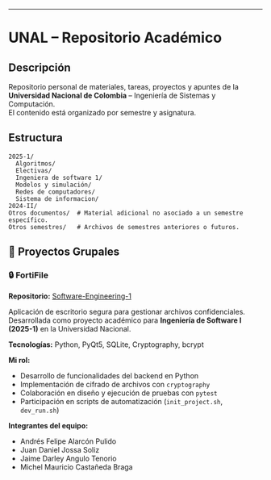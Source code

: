 ---
# UNAL – Repositorio Académico

## Descripción

Repositorio personal de materiales, tareas, proyectos y apuntes de la **Universidad Nacional de Colombia** – Ingeniería de Sistemas y Computación.  
El contenido está organizado por semestre y asignatura.

## Estructura

```
2025-1/
  Algoritmos/
  Electivas/
  Ingeniera de software 1/
  Modelos y simulación/
  Redes de computadores/
  Sistema de informacion/
2024-II/
Otros documentos/  # Material adicional no asociado a un semestre específico.
Otros semestres/   # Archivos de semestres anteriores o futuros.
```

## 👥 Proyectos Grupales

### 🔒 FortiFile
**Repositorio:** [Software-Engineering-1](https://github.com/andrefalar/Software-Engeneering-1.git)

Aplicación de escritorio segura para gestionar archivos confidenciales. Desarrollada como proyecto académico para **Ingeniería de Software I (2025-1)** en la Universidad Nacional.

**Tecnologías:** Python, PyQt5, SQLite, Cryptography, bcrypt

**Mi rol:**
- Desarrollo de funcionalidades del backend en Python
- Implementación de cifrado de archivos con `cryptography`
- Colaboración en diseño y ejecución de pruebas con `pytest`
- Participación en scripts de automatización (`init_project.sh`, `dev_run.sh`)

**Integrantes del equipo:**
- Andrés Felipe Alarcón Pulido
- Juan Daniel Jossa Soliz
- Jaime Darley Angulo Tenorio
- Michel Mauricio Castañeda Braga